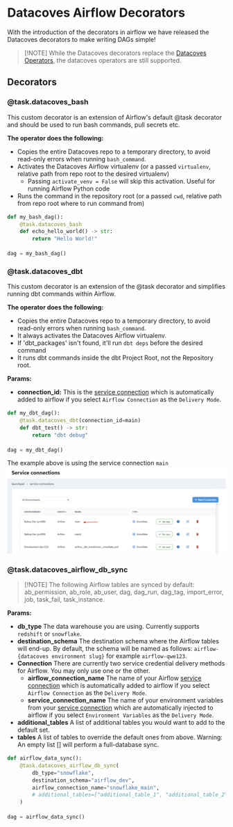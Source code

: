 # Datacoves Airflow Decorators

With the introduction of the decorators in airflow we have released the Datacoves decorators to make writing DAGs simple! 

>[!NOTE] While the Datacoves decorators replace the [Datacoves Operators](/reference/airflow/datacoves-operator.md), the datacoves operators are still supported. 

## Decorators 

### @task.datacoves_bash

This custom decorator is an extension of Airflow's default @task decorator and should be used to run bash commands, pull secrets etc.  

**The operator does the following:**

- Copies the entire Datacoves repo to a temporary directory, to avoid read-only errors when running `bash_command`.
- Activates the Datacoves Airflow virtualenv (or a passed `virtualenv`, relative path from repo root to the desired virtualenv)
    - Passing `activate_venv = False` will skip this activation. Useful for running Airflow Python code
- Runs the command in the repository root (or a passed `cwd`, relative path from repo root where to run command from)

```python
def my_bash_dag():
    @task.datacoves_bash
    def echo_hello_world() -> str:
        return "Hello World!"

dag = my_bash_dag()
```

### @task.datacoves_dbt

This custom decorator is an extension of the @task decorator and simplifies running dbt commands within Airflow. 

**The operator does the following:**

- Copies the entire Datacoves repo to a temporary directory, to avoid read-only errors when running `bash_command`.
- It always activates the Datacoves Airflow virtualenv.
- If 'dbt_packages' isn't found, it'll run `dbt deps` before the desired command
- It runs dbt commands inside the dbt Project Root, not the Repository root.

**Params:**
- **connection_id:** This is the [service connection](/how-tos/datacoves/how_to_service_connections.md) which is automatically added to airflow if you select `Airflow Connection` as the `Delivery Mode`. 

```python
def my_dbt_dag():
    @task.datacoves_dbt(connection_id=main)
    def dbt_test() -> str:
        return "dbt debug"

dag = my_dbt_dag()
```

The example above is using the service connection `main`
![Service Connection](assets/service_connection_main.jpg)

### @task.datacoves_airflow_db_sync

>[!NOTE] The following Airflow tables are synced by default: ab_permission, ab_role, ab_user, dag, dag_run, dag_tag, import_error, job, task_fail, task_instance. 

**Params:**
- **db_type** The data warehouse you are using. Currently supports `redshift` or `snowflake`.
- **destination_schema** The destination schema where the Airflow tables will end-up. By default, the schema will be named as follows: `airflow-{datacoves environment slug}` for example `airflow-qwe123`.
- **Connection** There are currently two service credential delivery methods for Airflow. You may only use one or the other.
  - **airflow_connection_name** The name of your Airflow [service connection](/how-tos/datacoves/how_to_service_connections.md) which is automatically added to airflow if you select `Airflow Connection` as the `Delivery Mode`. 
  - **service_connection_name** The name of your environment variables from your [service connection](/how-tos/datacoves/how_to_service_connections.md) which are automatically injected to airflow if you select `Environment Variables` as the `Delivery Mode`. 
- **additional_tables** A list of additional tables you would want to add to the default set.
- **tables** A list of tables to override the default ones from above. Warning: An empty list [] will perform a full-database sync.

```python
def airflow_data_sync():
    @task.datacoves_airflow_db_sync(
        db_type="snowflake",
        destination_schema="airflow_dev", 
        airflow_connection_name="snowflake_main",
        # additional_tables=["additional_table_1", "additional_table_2"]
    )

dag = airflow_data_sync()
```
